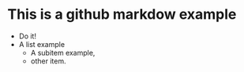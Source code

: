 # This is a github markdow example

  * Do it!
  * A list example
     * A subitem example,
     * other item. 